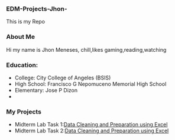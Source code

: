 ### EDM-Projects-Jhon-
This is my Repo
### About Me
Hi my name is Jhon Meneses, chill,likes gaming,reading,watching
### Education:
- College: City College of Angeles (BSIS)
- High School: Francisco G Nepomuceno Memorial High School
- Elementary: Jose P Dizon
- 
### My Projects
- Midterm Lab Task 1:[Data Cleaning and Preparation using Excel](Midterm%20Task%201/task1.md)
- Midterm Lab Task 2:[Data Cleaning and Preparation using Excel](Midterm%20Task%201/PNG.png)
